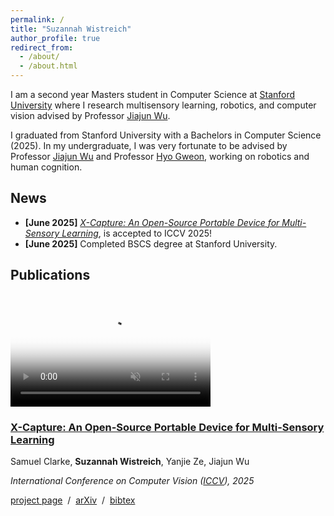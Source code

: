 ```yaml
---
permalink: /
title: "Suzannah Wistreich"
author_profile: true
redirect_from: 
  - /about/
  - /about.html
---
```


I am a second year Masters student in Computer Science at [Stanford University](https://www.cs.stanford.edu) where I research multisensory learning, robotics, and computer vision advised by Professor [Jiajun Wu](https://jiajunwu.com/).

I graduated from Stanford University with a Bachelors in Computer Science (2025). In my undergraduate, I was very fortunate to be advised by Professor [Jiajun Wu]((https://jiajunwu.com/)) and Professor [Hyo Gweon](https://psychology.stanford.edu/people/hyowon-gweon), working on robotics and human cognition.

## News
- **[June 2025]** *[X-Capture: An Open-Source Portable Device for Multi-Sensory Learning](https://arxiv.org/pdf/2504.02318)*, is accepted to ICCV 2025!
- **[June 2025]** Completed BSCS degree at Stanford University.

## Publications

<video width="320" height="180" controls poster="/images/video-thumb.jpg" autoplay muted loop>
  <source src="/images/CroppedTurntable2.mp4" type="video/mp4">
  Your browser does not support the video tag.
</video>

### [**X-Capture: An Open-Source Portable Device for Multi-Sensory Learning**](https://arxiv.org/pdf/2504.02318)

Samuel Clarke, <b>Suzannah Wistreich</b>, Yanjie Ze, Jiajun Wu

*International Conference on Computer Vision ([ICCV](https://iccv.thecvf.com)), 2025*

[project page](https://xcapture.github.io) &nbsp;/&nbsp; [arXiv](https://arxiv.org/pdf/2504.02318) &nbsp;/&nbsp; [bibtex](/files/2025xcapture.txt) &nbsp;